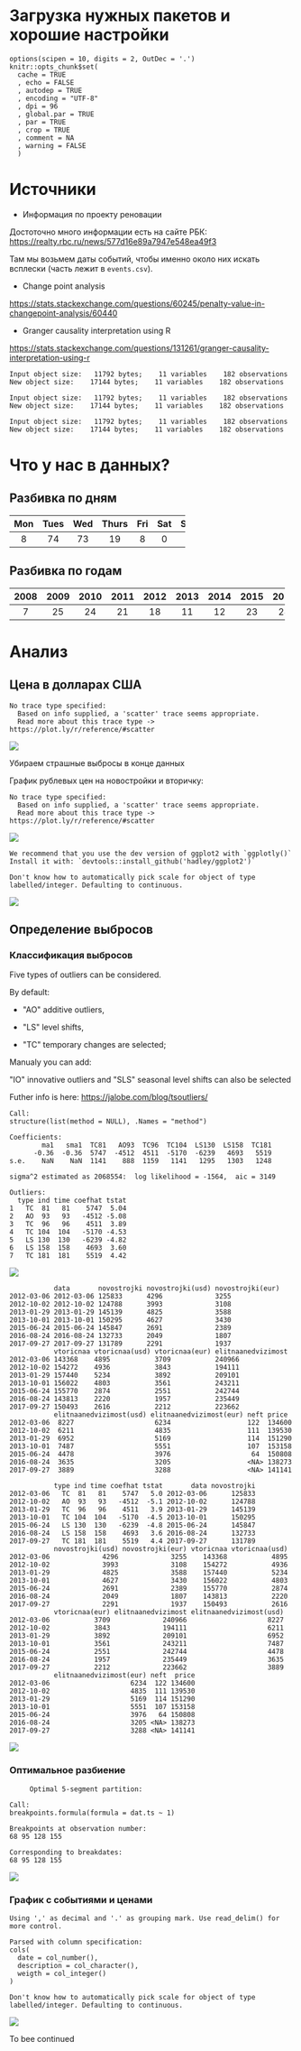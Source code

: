 Загрузка нужных пакетов и хорошие настройки
===========================================

    options(scipen = 10, digits = 2, OutDec = '.')
    knitr::opts_chunk$set(
      cache = TRUE
      , echo = FALSE
      , autodep = TRUE
      , encoding = "UTF-8"
      , dpi = 96
      , global.par = TRUE
      , par = TRUE
      , crop = TRUE
      , comment = NA
      , warning = FALSE
      )

Источники
=========

-   Информация по проекту реновации

Достоточно много информации есть на сайте РБК:
<https://realty.rbc.ru/news/577d16e89a7947e548ea49f3>

Там мы возьмем даты событий, чтобы именно около них искать всплески
(часть лежит в `events.csv`).

-   Change point analysis

<https://stats.stackexchange.com/questions/60245/penalty-value-in-changepoint-analysis/60440>

-   Granger causality interpretation using R

<https://stats.stackexchange.com/questions/131261/granger-causality-interpretation-using-r>

    Input object size:   11792 bytes;    11 variables    182 observations
    New object size:    17144 bytes;    11 variables    182 observations

    Input object size:   11792 bytes;    11 variables    182 observations
    New object size:    17144 bytes;    11 variables    182 observations

    Input object size:   11792 bytes;    11 variables    182 observations
    New object size:    17144 bytes;    11 variables    182 observations

Что у нас в данных?
===================

Разбивка по дням
----------------

<table style="width:62%;">
<colgroup>
<col width="8%" />
<col width="9%" />
<col width="8%" />
<col width="11%" />
<col width="8%" />
<col width="8%" />
<col width="8%" />
</colgroup>
<thead>
<tr class="header">
<th align="center">Mon</th>
<th align="center">Tues</th>
<th align="center">Wed</th>
<th align="center">Thurs</th>
<th align="center">Fri</th>
<th align="center">Sat</th>
<th align="center">Sun</th>
</tr>
</thead>
<tbody>
<tr class="odd">
<td align="center">8</td>
<td align="center">74</td>
<td align="center">73</td>
<td align="center">19</td>
<td align="center">8</td>
<td align="center">0</td>
<td align="center">0</td>
</tr>
</tbody>
</table>

Разбивка по годам
-----------------

<table style="width:97%;">
<colgroup>
<col width="9%" />
<col width="9%" />
<col width="9%" />
<col width="9%" />
<col width="9%" />
<col width="9%" />
<col width="9%" />
<col width="9%" />
<col width="9%" />
<col width="9%" />
</colgroup>
<thead>
<tr class="header">
<th align="center">2008</th>
<th align="center">2009</th>
<th align="center">2010</th>
<th align="center">2011</th>
<th align="center">2012</th>
<th align="center">2013</th>
<th align="center">2014</th>
<th align="center">2015</th>
<th align="center">2016</th>
<th align="center">2017</th>
</tr>
</thead>
<tbody>
<tr class="odd">
<td align="center">7</td>
<td align="center">25</td>
<td align="center">24</td>
<td align="center">21</td>
<td align="center">18</td>
<td align="center">11</td>
<td align="center">12</td>
<td align="center">23</td>
<td align="center">24</td>
<td align="center">17</td>
</tr>
</tbody>
</table>

Анализ
======

Цена в долларах США
-------------------

    No trace type specified:
      Based on info supplied, a 'scatter' trace seems appropriate.
      Read more about this trace type -> https://plot.ly/r/reference/#scatter

![](renovation_files/figure-markdown_strict/unnamed-chunk-7-1.png)

Убираем страшные выбросы в конце данных

График рублевых цен на новостройки и вторичку:

    No trace type specified:
      Based on info supplied, a 'scatter' trace seems appropriate.
      Read more about this trace type -> https://plot.ly/r/reference/#scatter

![](renovation_files/figure-markdown_strict/plotly-1.png)

    We recommend that you use the dev version of ggplot2 with `ggplotly()`
    Install it with: `devtools::install_github('hadley/ggplot2')`

    Don't know how to automatically pick scale for object of type labelled/integer. Defaulting to continuous.

![](renovation_files/figure-markdown_strict/unnamed-chunk-9-1.png)

Определение выбросов
--------------------

### Классификация выбросов

Five types of outliers can be considered.

By default:

-   "AO" additive outliers,

-   "LS" level shifts,

-   "TC" temporary changes are selected;

Manualy you can add:

"IO" innovative outliers and "SLS" seasonal level shifts can also be
selected

Futher info is here: <https://jalobe.com/blog/tsoutliers/>


    Call:
    structure(list(method = NULL), .Names = "method")

    Coefficients:
            ma1   sma1  TC81   AO93  TC96  TC104  LS130  LS158  TC181
          -0.36  -0.36  5747  -4512  4511  -5170  -6239   4693   5519
    s.e.    NaN    NaN  1141    888  1159   1141   1295   1303   1248

    sigma^2 estimated as 2068554:  log likelihood = -1564,  aic = 3149

    Outliers:
      type ind time coefhat tstat
    1   TC  81   81    5747  5.04
    2   AO  93   93   -4512 -5.08
    3   TC  96   96    4511  3.89
    4   TC 104  104   -5170 -4.53
    5   LS 130  130   -6239 -4.82
    6   LS 158  158    4693  3.60
    7   TC 181  181    5519  4.42

![](renovation_files/figure-markdown_strict/unnamed-chunk-12-1.png)

               data       novostrojki novostrojki(usd) novostrojki(eur)
    2012-03-06 2012-03-06 125833      4296             3255            
    2012-10-02 2012-10-02 124788      3993             3108            
    2013-01-29 2013-01-29 145139      4825             3588            
    2013-10-01 2013-10-01 150295      4627             3430            
    2015-06-24 2015-06-24 145847      2691             2389            
    2016-08-24 2016-08-24 132733      2049             1807            
    2017-09-27 2017-09-27 131789      2291             1937            
               vtoricnaa vtoricnaa(usd) vtoricnaa(eur) elitnaanedvizimost
    2012-03-06 143368    4895           3709           240966            
    2012-10-02 154272    4936           3843           194111            
    2013-01-29 157440    5234           3892           209101            
    2013-10-01 156022    4803           3561           243211            
    2015-06-24 155770    2874           2551           242744            
    2016-08-24 143813    2220           1957           235449            
    2017-09-27 150493    2616           2212           223662            
               elitnaanedvizimost(usd) elitnaanedvizimost(eur) neft price 
    2012-03-06  8227                    6234                   122  134600
    2012-10-02  6211                    4835                   111  139530
    2013-01-29  6952                    5169                   114  151290
    2013-10-01  7487                    5551                   107  153158
    2015-06-24  4478                    3976                    64  150808
    2016-08-24  3635                    3205                   <NA> 138273
    2017-09-27  3889                    3288                   <NA> 141141

               type ind time coefhat tstat       data novostrojki
    2012-03-06   TC  81   81    5747   5.0 2012-03-06      125833
    2012-10-02   AO  93   93   -4512  -5.1 2012-10-02      124788
    2013-01-29   TC  96   96    4511   3.9 2013-01-29      145139
    2013-10-01   TC 104  104   -5170  -4.5 2013-10-01      150295
    2015-06-24   LS 130  130   -6239  -4.8 2015-06-24      145847
    2016-08-24   LS 158  158    4693   3.6 2016-08-24      132733
    2017-09-27   TC 181  181    5519   4.4 2017-09-27      131789
               novostrojki(usd) novostrojki(eur) vtoricnaa vtoricnaa(usd)
    2012-03-06             4296             3255    143368           4895
    2012-10-02             3993             3108    154272           4936
    2013-01-29             4825             3588    157440           5234
    2013-10-01             4627             3430    156022           4803
    2015-06-24             2691             2389    155770           2874
    2016-08-24             2049             1807    143813           2220
    2017-09-27             2291             1937    150493           2616
               vtoricnaa(eur) elitnaanedvizimost elitnaanedvizimost(usd)
    2012-03-06           3709             240966                    8227
    2012-10-02           3843             194111                    6211
    2013-01-29           3892             209101                    6952
    2013-10-01           3561             243211                    7487
    2015-06-24           2551             242744                    4478
    2016-08-24           1957             235449                    3635
    2017-09-27           2212             223662                    3889
               elitnaanedvizimost(eur) neft  price
    2012-03-06                    6234  122 134600
    2012-10-02                    4835  111 139530
    2013-01-29                    5169  114 151290
    2013-10-01                    5551  107 153158
    2015-06-24                    3976   64 150808
    2016-08-24                    3205 <NA> 138273
    2017-09-27                    3288 <NA> 141141

![](renovation_files/figure-markdown_strict/unnamed-chunk-12-2.png)

### Оптимальное разбиение


         Optimal 5-segment partition: 

    Call:
    breakpoints.formula(formula = dat.ts ~ 1)

    Breakpoints at observation number:
    68 95 128 155 

    Corresponding to breakdates:
    68 95 128 155 

![](renovation_files/figure-markdown_strict/unnamed-chunk-14-1.png)

### График с событиями и ценами

    Using ',' as decimal and '.' as grouping mark. Use read_delim() for more control.

    Parsed with column specification:
    cols(
      date = col_number(),
      description = col_character(),
      weigth = col_integer()
    )

    Don't know how to automatically pick scale for object of type labelled/integer. Defaulting to continuous.

![](renovation_files/figure-markdown_strict/unnamed-chunk-15-1.png)

To bee continued
